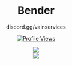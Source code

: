 <h1 align="center">Bender</h1>
<p align="center">discord.gg/vainservices</p>
<a href="https://github.com/bender6pm">
  <p align="center">
    <img src="https://komarev.com/ghpvc/?username=bender6pm" alt="Profile Views">
  </p>
</a>

<p align="center">
  <img src="https://github-readme-stats.vercel.app/api/?username=bender6pm&title_color=4F8CC9&text_color=9f9f9f&show_icons=true&bg_color=00000000&hide_border=true&icon_color=4F8CC9&hide_title=true&count_private=true" />
  <br>
    <img src="https://discord.c99.nl/widget/theme-4/454680245937635339.png" />
</p>
